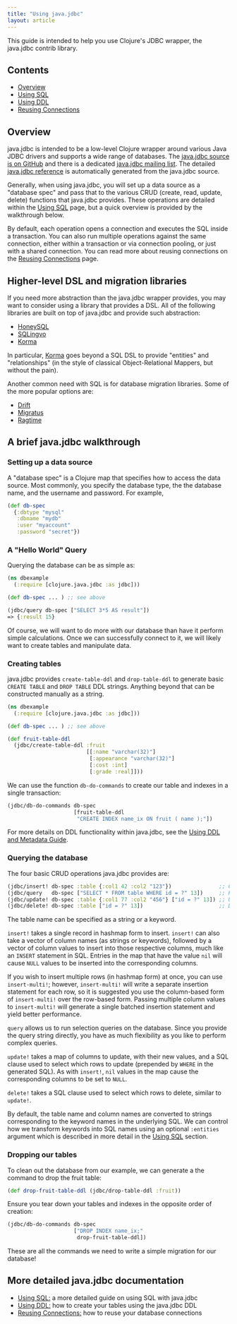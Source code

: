 ```yaml
---
title: "Using java.jdbc"
layout: article
---
```


This guide is intended to help you use Clojure's JDBC wrapper, the java.jdbc
contrib library.

## Contents

* [Overview][overview]
* [Using SQL][using-sql]
* [Using DDL][using-ddl]
* [Reusing Connections][reusing-connections]

## Overview

java.jdbc is intended to be a low-level Clojure wrapper around various Java
JDBC drivers and supports a wide range of databases. The [java.jdbc source is
on GitHub][github] and there is a dedicated [java.jdbc mailing
list][mailing-list]. The detailed [java.jdbc reference][reference] is
automatically generated from the java.jdbc source.

Generally, when using java.jdbc, you will set up a data source as a "database
spec" and pass that to the various CRUD (create, read, update, delete)
functions that java.jdbc provides. These operations are detailed within the
[Using SQL][using-sql] page, but a quick overview is provided by the
walkthrough below.

By default, each operation opens a connection and executes the SQL inside a
transaction. You can also run multiple operations against the same connection,
either within a transaction or via connection pooling, or just with a shared
connection. You can read more about reusing connections on the [Reusing
Connections][reusing-connections] page.

## Higher-level DSL and migration libraries

If you need more abstraction than the java.jdbc wrapper provides, you may want
to consider using a library that provides a DSL. All of the following libraries
are built on top of java.jdbc and provide such abstraction:

* [HoneySQL](https://github.com/jkk/honeysql)
* [SQLingvo](https://github.com/r0man/sqlingvo)
* [Korma][korma]

In particular, [Korma][korma] goes beyond a SQL DSL to provide "entities" and
"relationships" (in the style of classical Object-Relational Mappers, but
without the pain).

Another common need with SQL is for database migration libraries. Some of the
more popular options are:

* [Drift](https://github.com/macourtney/drift)
* [Migratus](https://github.com/pjstadig/migratus)
* [Ragtime](https://github.com/weavejester/ragtime)

## A brief java.jdbc walkthrough

### Setting up a data source

A "database spec" is a Clojure map that specifies how to access the data
source. Most commonly, you specify the database type, the the database name,
and the username and password. For example,

```clojure
(def db-spec
  {:dbtype "mysql"
   :dbname "mydb"
   :user "myaccount"
   :password "secret"})
```

### A "Hello World" Query

Querying the database can be as simple as:

```clojure
(ns dbexample
  (:require [clojure.java.jdbc :as jdbc]))

(def db-spec ... ) ;; see above

(jdbc/query db-spec ["SELECT 3*5 AS result"])
=> {:result 15}
```

Of course, we will want to do more with our database than have it perform
simple calculations. Once we can successfully connect to it, we will likely
want to create tables and manipulate data.

### Creating tables

java.jdbc provides `create-table-ddl` and `drop-table-ddl` to generate basic
`CREATE TABLE` and `DROP TABLE` DDL strings. Anything beyond that can be
constructed manually as a string.

```clojure
(ns dbexample
  (:require [clojure.java.jdbc :as jdbc]))

(def db-spec ... ) ;; see above

(def fruit-table-ddl
  (jdbc/create-table-ddl :fruit
                         [[:name "varchar(32)"]
                          [:appearance "varchar(32)"]
                          [:cost :int]
                          [:grade :real]]))
```

We can use the function `db-do-commands` to create our table and indexes in a
single transaction:

```clojure
(jdbc/db-do-commands db-spec
                     [fruit-table-ddl
                      "CREATE INDEX name_ix ON fruit ( name );"])
```

For more details on DDL functionality within java.jdbc, see the [Using DDL and
Metadata Guide][using-ddl].

### Querying the database

The four basic CRUD operations java.jdbc provides are:

```clojure
(jdbc/insert! db-spec :table {:col1 42 :col2 "123"})               ;; Create
(jdbc/query   db-spec ["SELECT * FROM table WHERE id = ?" 13])     ;; Read
(jdbc/update! db-spec :table {:col1 77 :col2 "456"} ["id = ?" 13]) ;; Update
(jdbc/delete! db-spec :table ["id = ?" 13])                        ;; Delete
```

The table name can be specified as a string or a keyword.

`insert!` takes a single record in hashmap form to insert. `insert!` can also
take a vector of column names (as strings or keywords), followed by a vector of
column values to insert into those respective columns, much like an `INSERT`
statement in SQL. Entries in the map that have the value `nil` will cause
`NULL` values to be inserted into the corresponding columns.

If you wish to insert multiple rows (in hashmap form) at once, you can use
`insert-multi!`; however, `insert-multi!` will write a separate insertion
statement for each row, so it is suggested you use the column-based form of
`insert-multi!` over the row-based form. Passing multiple column values to
`insert-multi!` will generate a single batched insertion statement and yield
better performance.

`query` allows us to run selection queries on the database. Since you provide
the query string directly, you have as much flexibility as you like to perform
complex queries.

`update!` takes a map of columns to update, with their new values, and a SQL
clause used to select which rows to update (prepended by `WHERE` in the
generated SQL). As with `insert!`, `nil` values in the map cause the
corresponding columns to be set to `NULL`.

`delete!` takes a SQL clause used to select which rows to delete, similar to
`update!`.

By default, the table name and column names are converted to strings
corresponding to the keyword names in the underlying SQL. We can control how we
transform keywords into SQL names using an optional `:entities` argument which
is described in more detail in the [Using SQL][using-sql] section.

### Dropping our tables

To clean out the database from our example, we can generate a the command to
drop the fruit table:

```clojure
(def drop-fruit-table-ddl (jdbc/drop-table-ddl :fruit))
```

Ensure you tear down your tables and indexes in the opposite order of creation:

```clojure
(jdbc/db-do-commands db-spec
                     ["DROP INDEX name_ix;"
                      drop-fruit-table-ddl])
```

These are all the commands we need to write a simple migration for our database!

## More detailed java.jdbc documentation

* [Using SQL:][using-sql] a more detailed guide on using SQL with java.jdbc
* [Using DDL:][using-ddl] how to create your tables using the java.jdbc DDL
* [Reusing Connections:][reusing-connections] how to reuse your database
  connections

[github]: https://github.com/clojure/java.jdbc/
[mailing-list]: https://groups.google.com/forum/#!forum/clojure-java-jdbc
[reference]: http://clojure.github.io/java.jdbc/
[korma]: http://sqlkorma.com

[overview]: home.html
[using-sql]: using_sql.html
[using-ddl]: using_ddl.html
[reusing-connections]: reusing_connections.html
